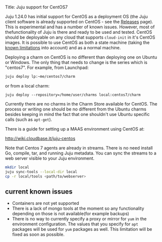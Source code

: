 Title: Juju support for CentOS7

Juju 1.24.0 has initial support for CentOS as a deployment OS (the Juju client
software is already supported on CentOS - see the 
[Releases](./reference-releases.html) page). This is experimental and has a 
number of known issues. However, most of thefunctionality of Juju is there and
ready to be used and tested. 
CentOS should be deployable on any cloud that supports `cloud-init` in it's
CentOS images. It is possible to use CentOS as both a state machine (taking
the [known limitations](#current-known-issues) into account) and as a normal 
machine.

Deploying a charm on CentOS is no different than deploying one on Ubuntu or
Windows. The only thing that needs to change is the series which is "centos7".
For example, from Launchpad:

```bash 
juju deploy lp:~me/centos7/charm
```

or from a local charm:

```
juju deploy --repository=/home/user/charms local:centos7/charm
```

Currently there are no charms in the Charm Store available for CentOS.
The process or writing one should be no different from the Ubuntu charms besides
keeping in mind the fact that one shouldn't use Ubuntu specific calls
(such as `apt-get`).

There is a guide for setting up a MAAS environment using CentOS at:

http://wiki.cloudbase.it/juju-centos

Note that Centos 7 agents are already in streams. There is no need install Go,
compile, tar, and running Juju metadata. You can sync the streams to a web 
server visible to your Juju environment.

```bash
mkdir local
juju sync-tools --local-dir local
cp -r local/tools <path/to/webserver>
```

## current known issues

 - Containers are not yet supported
 - There is a lack of mongo tools at the moment so any functionality depending 
   on those is not available(for example backups)
 - There is no way to currently specify a proxy or mirror for `yum` in the
   environment configuration. The values that you specify for `apt` packages 
   will be used for `yum` packages as well. This limitation will be fixed as 
   soon as possible.

